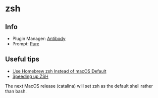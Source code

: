 # zsh


## Info
- Plugin Manager: [Antibody](http://getantibody.github.io/)
- Prompt: [Pure](https://github.com/sindresorhus/pure)


## Useful tips
- [Use Homebrew zsh Instead of macOS Default](https://rick.cogley.info/post/use-homebrew-zsh-instead-of-the-osx-default/)
- [Speeding up ZSH](https://carlosbecker.com/posts/speeding-up-zsh/)

The next MacOS release (catalina) will set zsh as the default shell rather than bash.
